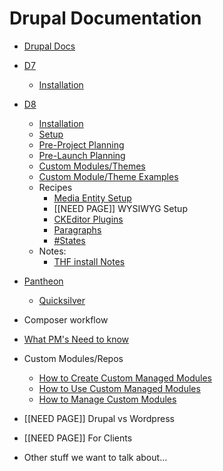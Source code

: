 Drupal Documentation
====================

* [Drupal Docs](../README.md)
* [D7](d7/README.md)
  * [Installation](d7/install.md)
* [D8](d8/README.md)
  * [Installation](d8/install.md)
  * [Setup](d8/setup.md)
  * [Pre-Project Planning](d8/pre-project.md)
  * [Pre-Launch Planning](d8/pre-launch.md)
  * [Custom Modules/Themes](d8/custom-modules.md)
  * [Custom Module/Theme Examples](d8/custom-module-examples.md)
  * Recipes
    * [Media Entity Setup](d8/media.md)
    * <span class="red">[[NEED PAGE]]</span> WYSIWYG Setup
    * [CKEditor Plugins](d8/recipes/ckeditor.md)
    * [Paragraphs](d8/recipes/paragraphs.md)
    * [#States](d8/recipes/states.md)
  * Notes:
    * [THF install Notes](d8/notes/thf_install_notes.md)
* [Pantheon](pantheon/README.md)
  * [Quicksilver](pantheon/quicksilver.md)
* Composer workflow
* [What PM's Need to know](pms.md)
* Custom Modules/Repos
  * [How to Create Custom Managed Modules](create-custom-repos.md)
  * [How to Use Custom Managed Modules](use-custom-repos.md)
  * [How to Manage Custom Modules](manage-custom-repos.md)
* <span class="red">[[NEED PAGE]]</span> Drupal vs Wordpress
* <span class="red">[[NEED PAGE]]</span> For Clients

* Other stuff we want to talk about...